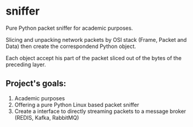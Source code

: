 # sniffer

Pure Python packet sniffer for academic purposes.

Slicing and unpacking network packets by OSI stack (Frame, Packet and Data) then create the correspondend Python object.

Each object accept his part of the packet sliced out of the bytes of the preceding layer.

## Project's goals:
1) Academic purposes
2) Offering a pure Python Linux based packet sniffer
3) Create a interface to directly streaming packets to a message broker (REDIS, Kafka, RabbitMQ) 
